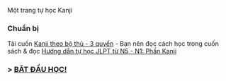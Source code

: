 Một trang tự học Kanji

### Chuẩn bị

Tải cuốn [Kanji theo bộ thủ - 3 quyển](assets/kanji-theo-bo-full-3q.pdf) - Bạn nên đọc cách học trong cuốn sách & đọc [Hướng dẫn tự học JLPT từ N5 - N1: Phần Kanji](https://daihocmo.github.io/tieng-nhat/jlpt/)

### > [BĂT ĐẦU HỌC!](bai-hoc/index.md)

